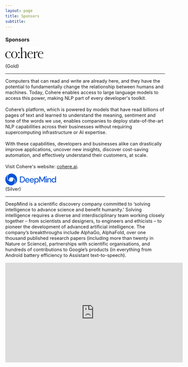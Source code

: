 ```yaml
---
layout: page
title: Sponsors
subtitle: 
---
```


<h3 style='margin-bottom: 10pt;'>Sponsors</h3>
<div class="center">
<div class><img src="/assets/img/sponsors/cohere_wordmark_black.png" style="width:90pt; margin-right:10pt;"></div> <div class style="font-size: 11pt; margin-top:10pt;"> (Gold)</div>
</div>

<hr>
<div class='description' style='font-size: 11pt; margin-bottom: 10pt;'>
Computers that can read and write are already here, and they have the potential to fundamentally change the relationship between humans and machines. Today, Cohere enables access to large language models to access this power, making NLP part of every developer's toolkit.
<br>
<br>
Cohere’s platform, which is powered by models that have read billions of pages of text and learned to understand the meaning, sentiment and tone of the words we use, enables companies to deploy state-of-the-art NLP capabilities across their businesses without requiring supercomputing infrastructure or AI expertise.
<br>
<br>
With these capabilities, developers and businesses alike can drastically improve applications, uncover new insights, discover cost-saving automation, and effectively understand their customers, at scale.
<br>
<br>
Visit Cohere's website: <a href="https://cohere.ai/" target="_blank"> cohere.ai</a>.
</div>

<div class="center">

<div class><img src="/assets/img/sponsors/deepmind_logo.jpg" style="width:120pt; margin-right:10pt;" ></div> <div class style="font-size: 11pt;"> (Silver)</div>
</div>

<hr>
<div class='description' style='font-size: 11pt; margin-bottom: 10pt;'>
  DeepMind is a scientific discovery company committed to ‘solving intelligence to advance science and benefit humanity.’ Solving intelligence requires a diverse and interdisciplinary team working closely together – from scientists and designers, to engineers and ethicists – to pioneer the development of advanced artificial intelligence. The company’s breakthroughs include AlphaGo, AlphaFold, over one thousand published research papers (including more than twenty in Nature or Science), partnerships with scientific organisations, and hundreds of contributions to Google’s products (in everything from Android battery efficiency to Assistant text-to-speech).
</div>
<iframe width="560" height="315" src="https://www.youtube.com/embed/79LjT-9lOAk" title="YouTube video player" frameborder="0" allow="accelerometer; autoplay; clipboard-write; encrypted-media; gyroscope; picture-in-picture" allowfullscreen></iframe>



